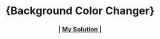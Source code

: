 <h1 align="center">{Background Color Changer}</h1>

<div align="center">
  <h3>
    <span> | </span>
    <a href="https://bg-colorchanger.netlify.app/">
     My Solution
    </a>
    <span> | </span>
  </h3>
</div>
